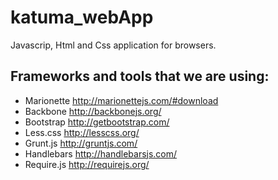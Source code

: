 # katuma_webApp

Javascrip, Html and Css application for browsers.

## Frameworks and tools that we are using:

- Marionette http://marionettejs.com/#download
- Backbone http://backbonejs.org/
- Bootstrap http://getbootstrap.com/
- Less.css http://lesscss.org/
- Grunt.js http://gruntjs.com/
- Handlebars http://handlebarsjs.com/
- Require.js http://requirejs.org/


